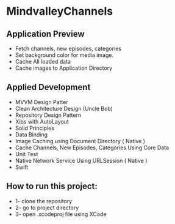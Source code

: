 # MindvalleyChannels

## Application Preview
- Fetch channels, new episodes, categories
- Set background color for media image.
- Cache All loaded data
- Cache images to Application Directory


## Applied Development 
- MVVM Design Patter
- Clean Architecture Design (Uncle Bob) 
- Repository Design Pattern
- Xibs with AutoLayout
- Solid Principles
- Data Binding
- Image Caching using Document Directory ( Native )
- Cache Channels, New Episodes, Categories Using Core Data
- Unit Test
- Native Network Service Using URLSession ( Native )
- Swift

## How to run this project:
 * 1- clone the repository
 * 2- go to project directory
 * 3- open .xcodeproj file using XCode 
